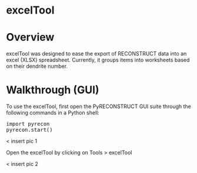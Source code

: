 excelTool
=============

# Overview
excelTool was designed to ease the export of RECONSTRUCT data into an excel (XLSX) spreadsheet. Currently, it groups items into worksheets based on their dendrite number.

# Walkthrough (GUI)
To use the excelTool, first open the PyRECONSTRUCT GUI suite through the following commands in a Python shell: <br>
<pre>
import pyrecon
pyrecon.start()
</pre>

< insert pic 1

Open the excelTool by clicking on Tools > excelTool

< insert pic 2



